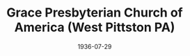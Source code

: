 ---
date: &id001 1936-07-29
end_date: null
location:
  address: null
  city: West Pittston
  state: PA
minister:
- end: 1938-01-01
  name: Reginald Voorhees
  start: 1936-01-01
  type: pastor
ministers:
- Reginald Voorhees
name: Grace Presbyterian Church of America
names: null
origination_date: *id001
raw_data: "PA West Pittston\n\nGrace Presbyterian Church of America (July 29, 1936\u2013\
  January 17, 1938)\nPastor: Reginald Voorhees, 1936\u201338"
received_from: null
states:
- PA
status:
  active: false
  end_date: 1938-01-17
  reason: null
  received_from: null
  withdrawal_to: null
title: Grace Presbyterian Church of America (West Pittston PA)

---